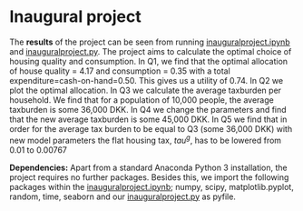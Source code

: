 # Inaugural project

The **results** of the project can be seen from running [inauguralproject.ipynb](inauguralproject.ipynb) and [inauguralproject.py](inauguralproject.py). The project aims to calculate the optimal choice of housing quality and consumption. In Q1, we find that the optimal allocation of house quality = 4.17 and consumption = 0.35 with a total expenditure=cash-on-hand=0.50. This gives us a utility of 0.74. In Q2 we plot the optimal allocation. In Q3 we calculate the average taxburden per household. We find that for a population of 10,000 people, the average taxburden is some 36,000 DKK. In Q4 we change the parameters and find that the new average taxburden is some 45,000 DKK. In Q5 we find that in order for the average tax burden to be equal to Q3 (some 36,000 DKK) with new model parameters the flat housing tax, $tau^g$, has to be lowered from 0.01 to 0.00767

**Dependencies:** Apart from a standard Anaconda Python 3 installation, the project requires no further packages. Besides this, we import the following packages within the [inauguralproject.ipynb](inauguralproject.ipynb); numpy, scipy, matplotlib.pyplot, random, time, seaborn and our [inauguralproject.py](inauguralproject.py) as pyfile.